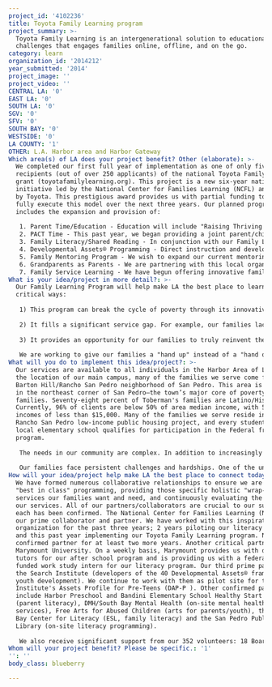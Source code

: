 ```yaml
---
project_id: '4102236'
title: Toyota Family Learning program
project_summary: >-
  Toyota Family Learning is an intergenerational solution to educational
  challenges that engages families online, offline, and on the go.
category: learn
organization_id: '2014212'
year_submitted: '2014'
project_image: ''
project_video: ''
CENTRAL LA: '0'
EAST LA: '0'
SOUTH LA: '0'
SGV: '0'
SFV: '0'
SOUTH BAY: '0'
WESTSIDE: '0'
LA COUNTY: '1'
OTHER: L.A. Harbor area and Harbor Gateway
Which area(s) of LA does your project benefit? Other (elaborate): >-
  We completed our first full year of implementation as one of only five
  recipients (out of over 250 applicants) of the national Toyota Family Learning
  grant (toyotafamilylearning.org). This project is a new six-year nationwide
  initiative led by the National Center for Families Learning (NCFL) and funded
  by Toyota. This prestigious award provides us with partial funding to more
  fully execute this model over the next three years. Our planned programming
  includes the expansion and provision of: 
    
   1. Parent Time/Education - Education will include "Raising Thriving Kids" (5 week asset building program), Muffins for Moms (home literacy) and Donuts for Dads (engaging dads in education). 
   2. PACT Time - This past year, we began providing a joint parent/child literacy program for pre-school aged children. For our older children, we offer two evening (at pickup time from 6:00 - 7:30 p.m.) teacher-led PACT programs. The first is a family homework support program where parents and children jointly work on strengthening homework and test-taking skills. The second is a study skills program where families jointly learn to improve study strategies, school behaviors, time management, and organizational skills. 
   3. Family Literacy/Shared Reading - In conjunction with our Family Literacy program, our families utilize TNC’s library to select books for reading together. Families are shown how to use the dictionary to understand the meanings of words and how to identify the type of text structure presented in the material. 
   4. Developmental Assets® Programming - Direct instruction and development of building blocks is provided to children throughout all of our programming.
   5. Family Mentoring Program - We wish to expand our current mentoring program to include family mentoring focused on academic success. We will also offer e-mentoring using technology such as Skype.
   6. Grandparents as Parents - We are partnering with this local organization that offers weekly small group parenting programs for those (e.g., grandparents, aunts, uncles) who have previously parented and find themselves parenting again. 
   7. Family Service Learning - We have begun offering innovative family service learning opportunities. When families engage in service together they are spending quality time learning about their communities and adults are acting as positive role models for their children.
What is your idea/project in more detail?: >-
  Our Family Learning Program will help make LA the best place to learn in three
  critical ways:
   
   1) This program can break the cycle of poverty through its innovative approaches to intergenerational family learning. Family literacy/learning programs provide enduring benefits to individual family members as well as the family unit as a whole. 
   
   2) It fills a significant service gap. For example, our families lack access to affordable preschool and parent education classes, placing them at a great disadvantage. 
   
   3) It provides an opportunity for our families to truly reinvent themselves and develop a different kind of hope for the future. It takes a significant amount of resources to coordinate the necessary comprehensive services our families require and to offer them all at one central location. This "wrap-around" approach allows us to provide the space and innovative programming our families want and need. Our families, in turn, bring the energy, motivation, dedication and hard work. Working together, we have the ability to bring about real and sustained change for our families.
   
   We are working to give our families a "hand up" instead of a "hand out". Our ultimate goal is to build futures and offer hope. We do so by taking a different approach. Although many programs seek to involve parents in their child's learning, our program is unique in that it requires ongoing engagement from parents. Each family works together to create goals for the family as a whole. With assistance, these goals form the basis of a family asset development plan that holistically meets that family's unique needs. Parents spend a minimum of 10 hours per week working to reach the full potential of the entire family. Also, our innovative service learning and advocacy components take our program out of the "institution" and into the community and our clients' homes. Our parents gain skills/confidence and then practice applying this new knowledge in real life situations. Many of our families have never had these opportunities before. This is a powerful approach.
What will you do to implement this idea/project?: >-
  Our services are available to all individuals in the Harbor Area of LA. Due to
  the location of our main campus, many of the families we serve come from the
  Barton Hill/Rancho San Pedro neighborhood of San Pedro. This area is located
  in the northeast corner of San Pedro—the town’s major core of poverty level
  families. Seventy-eight percent of Toberman's families are Latino/Hispanic.
  Currently, 96% of clients are below 50% of area median income, with 58% having
  incomes of less than $15,000. Many of the families we serve reside in the
  Rancho San Pedro low-income public housing project, and every student at the
  local elementary school qualifies for participation in the Federal free lunch
  program. 
   
   The needs in our community are complex. In addition to increasingly widespread gang activity and crime, our community also suffers from elevated high school dropout rates and low educational attainment. Only 61% of students entering 9th grade at San Pedro High School in 2008 graduated in 2012. In addition, only one quarter of high school graduates enroll in college. The vast majority of our kids live in neighborhoods with significant gang activity, have poor parental supervision, perform poorly in school, and have very low incomes. Our most recent reading assessment on our newly enrolled children indicated that half are reading below grade level. In addition, a full 71% of the children we serve live in abused, neglected and/or extremely challenging situations (e.g., incarcerated parents, foster care). A number of our children live in chaotic homes and are unable to focus on learning because they are focused on survival. For many, school attendance is spotty which translates into a true lack of opportunity.
   
   Our families face persistent challenges and hardships. One of the underlying causes that link all of these problems is a lack of literacy in the home. In addition to traditional definitions, we also characterize literacy as the ability to handle information, to express ideas and opinions, to make decisions and solve problems. It involves a continuum of learning in enabling individuals to achieve their goals, develop their knowledge and potential, and participate fully in their community. We know that the power of literacy lies not only in the ability to read and write, but rather in an individual’s capacity to put those skills to work in shaping the course of his or her own life. Our program can effect tremendous lasting change for our families.
How will your idea/project help make LA the best place to connect today? In LA2050?: >-
  We have formed numerous collaborative relationships to ensure we are offering
  "best in class" programming, providing those specific holistic "wrap-around"
  services our families want and need, and continuously evaluating the impact of
  our services. All of our partners/collaborators are crucial to our success and
  each has been confirmed. The National Center for Families Learning (NCFL) is
  our prime collaborator and partner. We have worked with this inspirational
  organization for the past three years; 2 years piloting our literacy project
  and this past year implementing our Toyota Family Learning program. NCFL is a
  confirmed partner for at least two more years. Another critical partner is
  Marymount University. On a weekly basis, Marymount provides us with dozens of
  tutors for our after school program and is providing us with a federally
  funded work study intern for our literacy program. Our third prime partner is
  the Search Institute (developers of the 40 Developmental Assets® framework for
  youth development). We continue to work with them as pilot site for the
  Institute's Assets Profile for Pre-Teens (DAP-P ). Other confirmed partners
  include Harbor Preschool and Bandini Elementary School Healthy Start Program
  (parent literacy), DMH/South Bay Mental Health (on-site mental health
  services), Free Arts for Abused Children (arts for parents/youth), the South
  Bay Center for Literacy (ESL, family literacy) and the San Pedro Public
  Library (on-site literacy programming).
   
   We also receive significant support from our 352 volunteers: 18 Board Members, 122 Auxiliary members (thrift store), 50 program volunteers (tutoring, enrichment/recreation), and 164 evening meal volunteers (provide a full meal for youth every day). In our after school program alone, volunteers contribute 3,005 hours each year with an estimated dollar value of $74,374. In addition, we receive tremendous support from local funders who share our commitment to the children. Some supporting foundations include Toyota/NCFL (Toyota Family Learning) Dwight Stuart, Parsons, Ahmanson, Rose Hills, CA Community Foundation, Boeing and Kaiser. Finally, we also connect to our community through regular standing meetings with law enforcement and government officials to proactively address neighborhood issues, meet regularly with local child care organizations to ensure open youth-focused dialogue occurs and have instituted several avenues to maintain open and ongoing communication with our local schools.
Whom will your project benefit? Please be specific.: '1'
'': ''
body_class: blueberry

---
```

